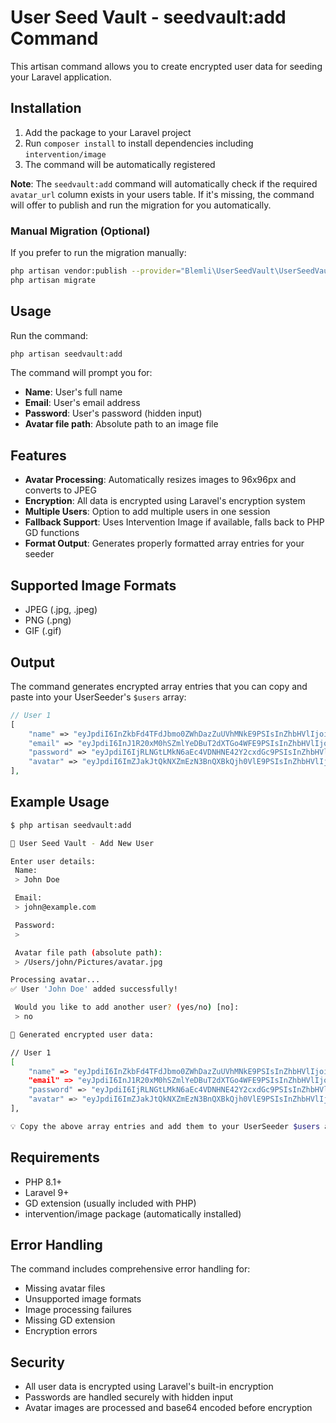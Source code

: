 # User Seed Vault - seedvault:add Command

This artisan command allows you to create encrypted user data for seeding your Laravel application.

## Installation

1. Add the package to your Laravel project
2. Run `composer install` to install dependencies including `intervention/image`
3. The command will be automatically registered

**Note**: The `seedvault:add` command will automatically check if the required `avatar_url` column exists in your users table. If it's missing, the command will offer to publish and run the migration for you automatically.

### Manual Migration (Optional)

If you prefer to run the migration manually:
```bash
php artisan vendor:publish --provider="Blemli\UserSeedVault\UserSeedVaultServiceProvider" --tag="migrations"
php artisan migrate
```

## Usage

Run the command:
```bash
php artisan seedvault:add
```

The command will prompt you for:
- **Name**: User's full name
- **Email**: User's email address  
- **Password**: User's password (hidden input)
- **Avatar file path**: Absolute path to an image file

## Features

- **Avatar Processing**: Automatically resizes images to 96x96px and converts to JPEG
- **Encryption**: All data is encrypted using Laravel's encryption system
- **Multiple Users**: Option to add multiple users in one session
- **Fallback Support**: Uses Intervention Image if available, falls back to PHP GD functions
- **Format Output**: Generates properly formatted array entries for your seeder

## Supported Image Formats

- JPEG (.jpg, .jpeg)
- PNG (.png)
- GIF (.gif)

## Output

The command generates encrypted array entries that you can copy and paste into your UserSeeder's `$users` array:

```php
// User 1
[
    "name" => "eyJpdiI6InZkbFd4TFdJbmo0ZWhDazZuUVhMNkE9PSIsInZhbHVlIjoi...",
    "email" => "eyJpdiI6InJ1R20xM0hSZmlYeDBuT2dXTGo4WFE9PSIsInZhbHVlIjoi...",
    "password" => "eyJpdiI6IjRLNGtLMkN6aEc4VDNHNE42Y2cxdGc9PSIsInZhbHVlIjoi...",
    "avatar" => "eyJpdiI6ImZJakJtQkNXZmEzN3BnQXBkQjh0VlE9PSIsInZhbHVlIjoi...",
],
```

## Example Usage

```bash
$ php artisan seedvault:add

🔐 User Seed Vault - Add New User

Enter user details:
 Name:
 > John Doe

 Email:
 > john@example.com

 Password:
 > 

 Avatar file path (absolute path):
 > /Users/john/Pictures/avatar.jpg

Processing avatar...
✅ User 'John Doe' added successfully!

 Would you like to add another user? (yes/no) [no]:
 > no

🎉 Generated encrypted user data:

// User 1
[
    "name" => "eyJpdiI6InZkbFd4TFdJbmo0ZWhDazZuUVhMNkE9PSIsInZhbHVlIjoi...",
    "email" => "eyJpdiI6InJ1R20xM0hSZmlYeDBuT2dXTGo4WFE9PSIsInZhbHVlIjoi...",
    "password" => "eyJpdiI6IjRLNGtLMkN6aEc4VDNHNE42Y2cxdGc9PSIsInZhbHVlIjoi...",
    "avatar" => "eyJpdiI6ImZJakJtQkNXZmEzN3BnQXBkQjh0VlE9PSIsInZhbHVlIjoi...",
],

💡 Copy the above array entries and add them to your UserSeeder $users array.
```

## Requirements

- PHP 8.1+
- Laravel 9+
- GD extension (usually included with PHP)
- intervention/image package (automatically installed)

## Error Handling

The command includes comprehensive error handling for:
- Missing avatar files
- Unsupported image formats
- Image processing failures
- Missing GD extension
- Encryption errors

## Security

- All user data is encrypted using Laravel's built-in encryption
- Passwords are handled securely with hidden input
- Avatar images are processed and base64 encoded before encryption
